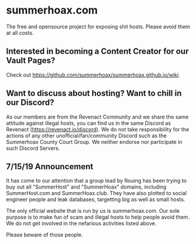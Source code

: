 # summerhoax.com
The free and opensource project for exposing shit hosts.
Please avoid them at all costs.

## Interested in becoming a Content Creator for our Vault Pages?
Check out <https://github.com/summerhoax/summerhoax.github.io/wiki>.

## Want to discuss about hosting? Want to chill in our Discord?
As our members are from the Revenact Community and we share the same attitude against illegal hosts, you can find us in the same Discord as Revenact (https://revenact.io/discord). We do not take responsibility for the actions of any other unofficial/fan/community Discord such as the Summerhoax County Court Group. We neither endorse nor participate in such Discord Servers. 

## 7/15/19 Announcement
It has come to our attention that a group lead by Rouing has been trying to buy out all "SummerHost" and "SummerHoax" domains, including SummerHost.com and SummerHoax.club. They have also plotted to social engineer people and leak databases, targetting big as well as small hosts.

The only official website that is run by us is summerhoax.com. Our sole purpose is to make fun of scam and illegal hosts to help people avoid them. We do not get involved in the nefarious activities listed above.

Please beware of those people.
